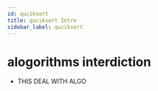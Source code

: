 ```yaml
---
id: quciksort
title: quciksort Intro
sidebar_label: quciksort
---
```

# alogorithms interdiction
   * THIS DEAL WITH ALGO